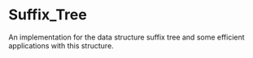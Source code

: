 # Suffix_Tree
An implementation for the data structure suffix tree and some efficient applications with this structure.
